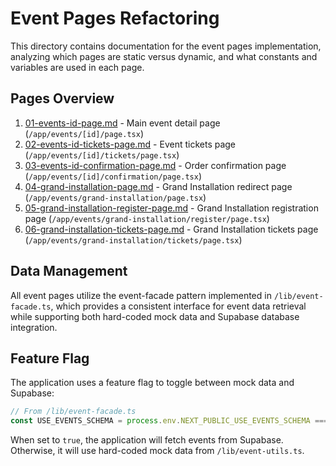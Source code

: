 # Event Pages Refactoring

This directory contains documentation for the event pages implementation, analyzing which pages are static versus dynamic, and what constants and variables are used in each page.

## Pages Overview

1. [01-events-id-page.md](./01-events-id-page.md) - Main event detail page (`/app/events/[id]/page.tsx`)
2. [02-events-id-tickets-page.md](./02-events-id-tickets-page.md) - Event tickets page (`/app/events/[id]/tickets/page.tsx`)
3. [03-events-id-confirmation-page.md](./03-events-id-confirmation-page.md) - Order confirmation page (`/app/events/[id]/confirmation/page.tsx`)
4. [04-grand-installation-page.md](./04-grand-installation-page.md) - Grand Installation redirect page (`/app/events/grand-installation/page.tsx`)
5. [05-grand-installation-register-page.md](./05-grand-installation-register-page.md) - Grand Installation registration page (`/app/events/grand-installation/register/page.tsx`)
6. [06-grand-installation-tickets-page.md](./06-grand-installation-tickets-page.md) - Grand Installation tickets page (`/app/events/grand-installation/tickets/page.tsx`)

## Data Management

All event pages utilize the event-facade pattern implemented in `/lib/event-facade.ts`, which provides a consistent interface for event data retrieval while supporting both hard-coded mock data and Supabase database integration.

## Feature Flag

The application uses a feature flag to toggle between mock data and Supabase:

```typescript
// From /lib/event-facade.ts
const USE_EVENTS_SCHEMA = process.env.NEXT_PUBLIC_USE_EVENTS_SCHEMA === 'true'
```

When set to `true`, the application will fetch events from Supabase. Otherwise, it will use hard-coded mock data from `/lib/event-utils.ts`.